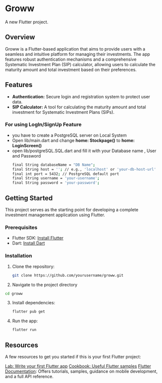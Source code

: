 # Groww

A new Flutter project.

## Overview

Groww is a Flutter-based application that aims to provide users with a seamless and intuitive platform for managing their investments. The app features robust authentication mechanisms and a comprehensive Systematic Investment Plan (SIP) calculator, allowing users to calculate the maturity amount and total investment based on their preferences.

## Features

- **Authentication:** Secure login and registration system to protect user data.
- **SIP Calculator:** A tool for calculating the maturity amount and total investment for Systematic Investment Plans (SIPs).

### For using LogIn/SignUp Feature 
- you have to create a PostgreSQL server on Local System
- Open lib/main.dart  and change **home: Stockpage()** to **home: LoginScreen()**
- open lib/postgreSQL.SQL.dart and fill it with your Database name , User and Password
  ```bash
  final String databaseName = "DB Name";
  final String host = ''; // e.g., 'localhost' or 'your-db-host-url'
  final int port = 5432; // PostgreSQL default port
  final String username = 'your-username';
  final String password = 'your-password';
  ```

## Getting Started

This project serves as the starting point for developing a complete investment management application using Flutter.

### Prerequisites

- Flutter SDK: [Install Flutter](https://docs.flutter.dev/get-started/install)
- Dart: [Install Dart](https://dart.dev/get-dart)

### Installation

1. Clone the repository:
   ```bash
   git clone https://github.com/yourusername/groww.git
   ```

2. Navigate to the project directory
  ```bash
  cd groww
  ```
3. Install dependencies:
   ```bash
   flutter pub get
   ```
4. Run the app:
   ```bash
   flutter run
   ```

## Resources
A few resources to get you started if this is your first Flutter project:

[Lab: Write your first Flutter app](https://docs.flutter.dev/get-started/codelab)
[Cookbook: Useful Flutter samples](https://docs.flutter.dev/cookbook)
[Flutter Documentation](https://docs.flutter.dev/): Offers tutorials, samples, guidance on mobile development, and a full API reference.


